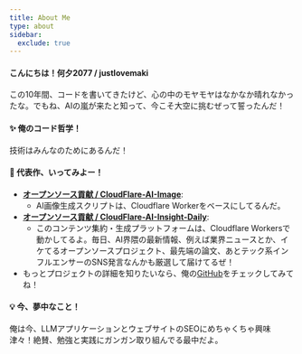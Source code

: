 ```yaml
---
title: About Me
type: about
sidebar:
  exclude: true
---
```

#### こんにちは！何夕2077 / justlovemaki

この10年間、コードを書いてきたけど、心の中のモヤモヤはなかなか晴れなかったな。でもね、AIの嵐が来たと知って、今こそ大空に挑むぜって誓ったんだ！

#### ✨ 俺のコード哲学！

技術はみんなのためにあるんだ！

#### 🚀 代表作、いってみよー！

*   **[オープンソース貢献 / CloudFlare-AI-Image](https://github.com/justlovemaki/CloudFlare-AI-Image)**:
    *   AI画像生成スクリプトは、Cloudflare Workerをベースにしてるんだ。
*   **[オープンソース貢献 / CloudFlare-AI-Insight-Daily](https://github.com/justlovemaki/CloudFlare-AI-Insight-Daily)**:
    *   このコンテンツ集約・生成プラットフォームは、Cloudflare Workersで動かしてるよ。毎日、AI界隈の最新情報、例えば業界ニュースとか、イケてるオープンソースプロジェクト、最先端の論文、あとテック系インフルエンサーのSNS発言なんかも厳選して届けてるぜ！
*   もっとプロジェクトの詳細を知りたいなら、俺の[GitHub](https://github.com/justlovemaki)をチェックしてみてね！

#### 💡 今、夢中なこと！

俺は今、LLMアプリケーションとウェブサイトのSEOにめちゃくちゃ興味津々！絶賛、勉強と実践にガンガン取り組んでる最中だよ。